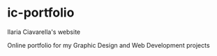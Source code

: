 # ic-portfolio

Ilaria Ciavarella's website

Online portfolio for my Graphic Design and Web Development projects
